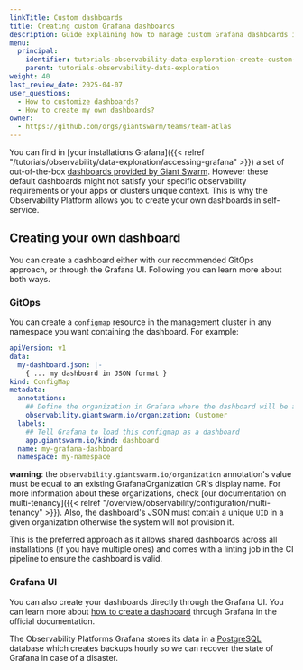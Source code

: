 ```yaml
---
linkTitle: Custom dashboards
title: Creating custom Grafana dashboards
description: Guide explaining how to manage custom Grafana dashboards in the Observability Platform.
menu:
  principal:
    identifier: tutorials-observability-data-exploration-create-custom-dashboards
    parent: tutorials-observability-data-exploration
weight: 40
last_review_date: 2025-04-07
user_questions:
  - How to customize dashboards?
  - How to create my own dashboards?
owner:
  - https://github.com/orgs/giantswarm/teams/team-atlas
---
```


You can find in [your installations Grafana]({{< relref "/tutorials/observability/data-exploration/accessing-grafana" >}}) a set of out-of-the-box [dashboards provided by Giant Swarm](https://github.com/giantswarm/dashboards). However these default dashboards might not satisfy your specific observability requirements or your apps or clusters unique context. This is why the Observability Platform allows you to create your own dashboards in self-service.

## Creating your own dashboard

You can create a dashboard either with our recommended GitOps approach, or through the Grafana UI. Following you can learn more about both ways.

### GitOps

You can create a `configmap` resource in the management cluster in any namespace you want containing the dashboard. For example:

```yaml
apiVersion: v1
data:
  my-dashboard.json: |-
    { ... my dashboard in JSON format }
kind: ConfigMap
metadata:
  annotations:
    ## Define the organization in Grafana where the dashboard will be added
    observability.giantswarm.io/organization: Customer
  labels:
    ## Tell Grafana to load this configmap as a dashboard
    app.giantswarm.io/kind: dashboard
  name: my-grafana-dashboard
  namespace: my-namespace
```

__warning__: the `observability.giantswarm.io/organization` annotation's value must be equal to an existing GrafanaOrganization CR's display name. For more information about these organizations, check [our documentation on multi-tenancy]({{< relref "/overview/observability/configuration/multi-tenancy" >}}). Also, the dashboard's JSON must contain a unique `UID` in a given organization otherwise the system will not provision it.

This is the preferred approach as it allows shared dashboards across all installations (if you have multiple ones) and comes with a linting job in the CI pipeline to ensure the dashboard is valid.

### Grafana UI

You can also create your dashboards directly through the Grafana UI. You can learn more about [how to create a dashboard](https://grafana.com/docs/grafana/latest/dashboards/build-dashboards/create-dashboard/) through Grafana in the official documentation.

The Observability Platforms Grafana stores its data in a [PostgreSQL](https://www.postgresql.org/) database which creates backups hourly so we can recover the state of Grafana in case of a disaster.
